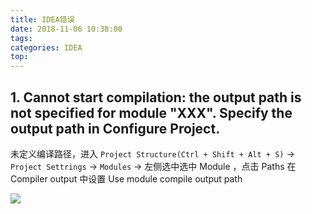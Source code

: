 ```yaml
---
title: IDEA错误
date: 2018-11-06 10:38:00
tags: 
categories: IDEA
top:
---
```


<!-- more -->

## 1. Cannot start compilation: the output path is not specified for module "XXX". Specify the output path in Configure Project.

未定义编译路径，进入 `Project Structure(Ctrl + Shift + Alt + S)` -> `Project Settrings` -> `Modules` -> 左侧选中选中 Module ，点击 Paths 在 Compiler output 中设置 Use module compile output path

![](assets/idea_error_1.png)